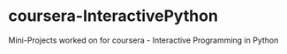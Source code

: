 coursera-InteractivePython
==========================

Mini-Projects worked on for coursera - Interactive Programming in Python
